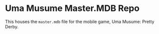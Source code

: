 # Uma Musume Master.MDB Repo
This houses the `master.mdb` file for the mobile game, Uma Musume: Pretty Derby.